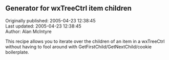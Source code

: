 ## Generator for wxTreeCtrl item children  
Originally published: 2005-04-23 12:38:45  
Last updated: 2005-04-23 12:38:45  
Author: Alan McIntyre  
  
This recipe allows you to iterate over the children of an item in a wxTreeCtrl without having to fool around with GetFirstChild/GetNextChild/cookie boilerplate.